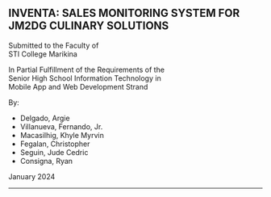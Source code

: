 ## INVENTA: SALES MONITORING SYSTEM  FOR JM2DG CULINARY SOLUTIONS  

Submitted to the Faculty of   
STI College Marikina  

In Partial Fulfillment of the Requirements of the   
Senior High School Information Technology in   
Mobile App and Web Development Strand  

By:

- Delgado, Argie
- Villanueva, Fernando, Jr.
- Macasilhig, Khyle Myrvin
- Fegalan, Christopher
- Seguin, Jude Cedric
- Consigna, Ryan

January 2024

---
